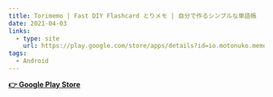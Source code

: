 ```yaml
---
title: Torimemo | Fast DIY Flashcard とりメモ | 自分で作るシンプルな単語帳
date: 2021-04-03
links:
  - type: site
    url: https://play.google.com/store/apps/details?id=io.motonuko.memorize.app
tags:
  - Android
---
```


[**👉 Google Play Store**](https://play.google.com/store/apps/details?id=io.motonuko.memorize.app)

<!--more-->
